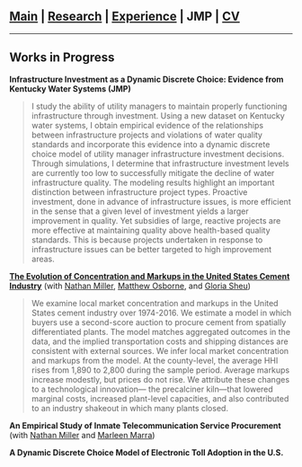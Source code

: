 ## [Main](https://gsileo.github.io/) | [Research](/research.html) | [Experience](/experience.html) | JMP | [CV](/cv/Sileo_CV.pdf)

* * *

## Works in Progress
**Infrastructure Investment as a Dynamic Discrete Choice: Evidence from Kentucky Water Systems (JMP)**
>I study the ability of utility managers to maintain properly functioning infrastructure through investment. Using a new dataset on Kentucky water systems, I obtain empirical evidence of the relationships between infrastructure projects and violations of water quality standards and incorporate this evidence into a dynamic discrete choice model of utility manager infrastructure investment decisions. Through simulations, I determine that infrastructure investment levels are currently too low to successfully mitigate the decline of water infrastructure quality. The modeling results highlight an important distinction between infrastructure project types. Proactive investment, done in advance of infrastructure issues, is more efficient in the sense that a given level of investment yields a larger improvement in quality. Yet subsidies of large, reactive projects are more effective at maintaining quality above health-based quality standards. This is because projects undertaken in response to infrastructure issues can be better targeted to high improvement areas.


**[The Evolution of Concentration and Markups in the United States Cement Industry](/papers/moss_cement_draft.pdf)** (with [Nathan Miller](http://www.nathanhmiller.org/), [Matthew Osborne](https://sites.google.com/site/matthewosborne/), and [Gloria Sheu](https://sites.google.com/site/gloriaysheu/))
> We examine local market concentration and markups in the United States cement industry over 1974-2016. We estimate a model in which buyers use a second-score auction to procure cement from spatially differentiated plants. The model matches aggregated outcomes in the data, and the implied transportation costs and shipping distances are consistent with external sources. We infer local market concentration and markups from the model. At the county-level, the average HHI rises from 1,890 to 2,800 during the sample period. Average markups increase modestly, but prices do not rise. We attribute these changes to a technological innovation— the precalciner kiln—that lowered marginal costs, increased plant-level capacities, and also contributed to an industry shakeout in which many plants closed.

**An Empirical Study of Inmate Telecommunication Service Procurement** (with [Nathan Miller](http://www.nathanhmiller.org/) and [Marleen Marra](https://www.marleenmarra.nl/))

**A Dynamic Discrete Choice Model of Electronic Toll Adoption in the U.S.**
